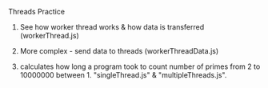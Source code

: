Threads Practice

1. See how worker thread works & how data is transferred (workerThread.js)

2. More complex - send data to threads (workerThreadData.js)

3. calculates how long a program took to count number of primes from 2 to 10000000 between 1. "singleThread.js" & "multipleThreads.js".

